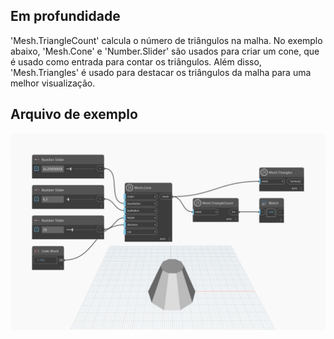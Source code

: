 ## Em profundidade
'Mesh.TriangleCount' calcula o número de triângulos na malha. No exemplo abaixo, 'Mesh.Cone' e 'Number.Slider' são usados para criar um cone, que é usado como entrada para contar os triângulos. Além disso, 'Mesh.Triangles' é usado para destacar os triângulos da malha para uma melhor visualização.

## Arquivo de exemplo

![Example](./Autodesk.DesignScript.Geometry.Mesh.TriangleCount_img.jpg)
